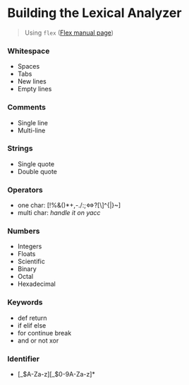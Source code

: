 # Building the Lexical Analyzer 

> Using `flex` ([Flex manual page](http://dinosaur.compilertools.net/flex/manpage.html))

### Whitespace
- Spaces
- Tabs 
- New lines
- Empty lines

### Comments
- Single line
- Multi-line

### Strings
- Single quote
- Double quote

### Operators  
- one char: [!%&()*+,\-./:;<=>?\[\\\]^{|}~]
- multi char: *handle it on yacc* 
  
### Numbers
- Integers
- Floats
- Scientific
- Binary
- Octal
- Hexadecimal

### Keywords
- def return
- if elif else
- for continue break
- and or not xor 

### Identifier
- [_$A-Za-z][_$0-9A-Za-z]*



